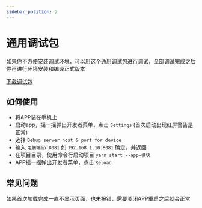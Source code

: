 ```yaml
---
sidebar_position: 2
---
```


# 通用调试包

如果你不方便安装调试环境，可以用这个通用调试包进行调试，全部调试完成之后你再进行环境安装和编译正式版本

[下载调试包](https://app.share.dux.plus/com.duxapp.debug)

## 如何使用

- 将APP装在手机上
- 启动app，摇一摇弹出开发者菜单，点击 `Settings` (首次启动出现红屏警告是正常)
- 选择 `Debug server host & port for device`
- 输入 `电脑端ip:8081` 如 `192.168.1.10:8081` 确定，并返回
- 在项目目录，使用命令行启动项目 `yarn start --app=模块`
- APP摇一摇弹出开发者菜单，点击 `Reload`

## 常见问题

如果首次加载完成一直不显示页面，也未报错，需要关闭APP重启之后就会正常